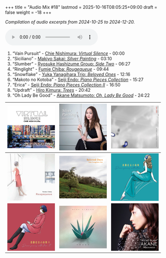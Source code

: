 +++
title = "Audio Mix #18"
lastmod = 2025-10-16T08:05:25+09:00
draft = false
weight = -18
+++

_Compilation of audio excerpts from 2024-10-25 to 2024-12-20._

<audio controls preload="metadata">
<source src="/audio/compilation-18.mp3" type="audio/mpeg">
This browser does not support the audio element.
</audio>

1.  “Vain Pursuit” - [Chie Nishimura: _Virtual Silence_](https://www.jazzofjapan.com/p/chie-nishimura-virtual-silence) - 00:00
2.  “Siciliano” - [Makiyo Sakai: _Silver Painting_](https://www.jazzofjapan.com/p/makiyo-sakai-silver-painting) - 03:10
3.  “Slumber” - [Ryosuke Hashizume Group: _Side Two_](https://www.jazzofjapan.com/p/ryosuke-hashizume-group-side-two) - 06:27
4.  “Ringlight” - [Fumie Chiba: _Rougequeue_](https://www.jazzofjapan.com/p/fumie-chiba-rougequeue) - 09:44
5.  “Snowflake” - [Yuka Yanagihara Trio: _Beloved Ones_](https://www.jazzofjapan.com/p/yuka-yanagihara-trio-beloved-ones) - 12:16
6.  “Makoto no Kotoba” - [Seiji Endo: _Piano Pieces Collection_](https://www.jazzofjapan.com/p/seiji-endo-piano-pieces-collection) - 15:27
7.  “Erica” - [Seiji Endo: _Piano Pieces Collection II_](https://www.jazzofjapan.com/p/seiji-endo-piano-pieces-collection-ii) - 16:50
8.  “Updraft” - [Hiro Kimura: _Trees_](https://www.jazzofjapan.com/p/hiro-kimura-trees) - 20:42
9.  “Oh Lady Be Good” - [Akane Matsumoto: _Oh, Lady Be Good_](https://www.jazzofjapan.com/p/akane-matsumoto-oh-lady-be-good) - 24:22

| ![](/images/chie-nishimura-virtual-silence-460.jpeg)        | ![](/images/makiyo-sakai-silver-painting-460.jpeg)      | ![](/images/ryo-hashizume-side-two-460.jpeg)             |
|-------------------------------------------------------------|---------------------------------------------------------|----------------------------------------------------------|
| ![](/images/fumie-chiba-rougequeue-460.jpeg)                | ![](/images/yuka-yanagihara-trio-beloved-ones-460.jpeg) | ![](/images/seiji-endo-piano-pieces-collection-460.jpeg) |
| ![](/images/seiji-endo-piano-pieces-collection-ii-460.jpeg) | ![](/images/hiro-kimura-trees-460.jpeg)                 | ![](/images/akane-matsumoto-oh-lady-be-good-460.jpeg)    |
